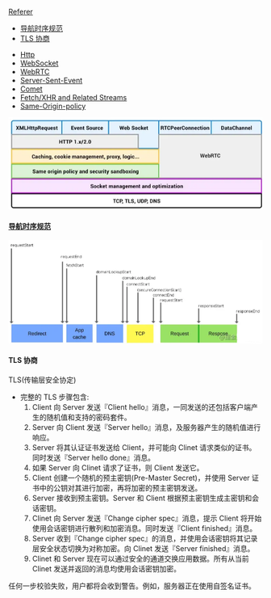 [Referer](https://juejin.cn/post/6844903608543084558)

<!-- TOC -->

- [导航时序规范](#导航时序规范)
- [TLS 协商](#tls-协商)

<!-- TOC -->

- [Http](./http.md)
- [WebSocket](./WebRTC/README.md)
- [WebRTC](./WebRTC/README.md)
- [Server-Sent-Event](./SSE.md)
- [Comet](./Comet.md)
- [Fetch/XHR and Related Streams](./fetch&XHR.md)
- [Same-Origin-policy](./Same-origin-policy.md)

![layers](../assets/network-layer.png)

#### [导航时序规范](https://www.w3.org/TR/navigation-timing/)

![guide](../assets/导航时序.png)

#### TLS 协商

TLS(传输层安全协定)

- 完整的 TLS 步骤包含:
  1. Client 向 Server 发送『Client hello』消息，一同发送的还包括客户端产生的随机值和支持的密码套件。
  2. Server 向 Client 发送『Server hello』消息，及服务器产生的随机值进行响应。
  3. Server 将其认证证书发送给 Client，并可能向 Clinet 请求类似的证书。同时发送『Server hello done』消息。
  4. 如果 Server 向 Clinet 请求了证书，则 Client 发送它。
  5. Client 创建一个随机的预主密钥(Pre-Master Secret)，并使用 Server 证书中的公钥对其进行加密，再将加密的预主密钥发送。
  6. Server 接收到预主密钥。Server 和 Client 根据预主密钥生成主密钥和会话密钥。
  7. Clinet 向 Server 发送『Change cipher spec』消息，提示 Client 将开始使用会话密钥进行散列和加密消息。同时发送『Client finished』消息。
  8. Server 收到『Change cipher spec』的消息，并使用会话密钥将其记录层安全状态切换为对称加密。向 Clinet 发送『Server finished』消息。
  9. Clinet 和 Server 现在可以通过安全的通道交换应用数据。所有从当前 Clinet 发送并返回的消息均使用会话密钥加密。

任何一步校验失败，用户都将会收到警告。例如，服务器正在使用自签名证书。
